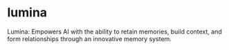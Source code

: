# lumina
Lumina: Empowers AI with the ability to retain memories, build context, and form relationships through an innovative memory system.
